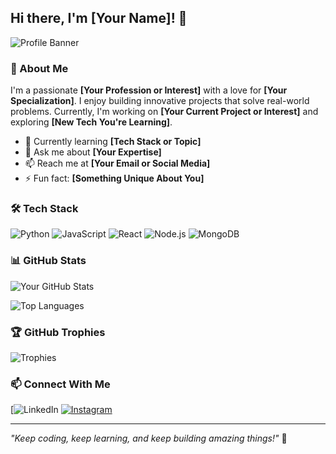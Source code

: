 ## Hi there, I'm [Your Name]! 👋

![Profile Banner](https://source.unsplash.com/1600x400/?technology,coding)

### 🚀 About Me
I'm a passionate **[Your Profession or Interest]** with a love for **[Your Specialization]**. I enjoy building innovative projects that solve real-world problems. Currently, I'm working on **[Your Current Project or Interest]** and exploring **[New Tech You're Learning]**.

- 🌱 Currently learning **[Tech Stack or Topic]**
- 💬 Ask me about **[Your Expertise]**
- 📫 Reach me at **[Your Email or Social Media]**
- ⚡ Fun fact: **[Something Unique About You]**

### 🛠️ Tech Stack
![Python](https://img.shields.io/badge/Python-3776AB?style=for-the-badge&logo=python&logoColor=white)
![JavaScript](https://img.shields.io/badge/JavaScript-F7DF1E?style=for-the-badge&logo=javascript&logoColor=black)
![React](https://img.shields.io/badge/React-61DAFB?style=for-the-badge&logo=react&logoColor=black)
![Node.js](https://img.shields.io/badge/Node.js-339933?style=for-the-badge&logo=nodedotjs&logoColor=white)
![MongoDB](https://img.shields.io/badge/MongoDB-47A248?style=for-the-badge&logo=mongodb&logoColor=white)

### 📊 GitHub Stats
![Your GitHub Stats](https://github-readme-stats.vercel.app/api?username=yourusername&show_icons=true&theme=tokyonight)

![Top Languages](https://github-readme-stats.vercel.app/api/top-langs/?username=yourusername&layout=compact&theme=tokyonight)

### 🏆 GitHub Trophies
![Trophies](https://github-profile-trophy.vercel.app/?username=yourusername&theme=onedark)

### 📫 Connect With Me
[![LinkedIn](https://www.linkedin.com/in/zaenul-muntaha-332493240/)
[![Instagram](https://img.shields.io/badge/Twitter-%231DA1F2.svg?style=for-the-badge&logo=twitter&logoColor=white)](https://twitter.com/yourusername)

---
*"Keep coding, keep learning, and keep building amazing things!"* 🚀
